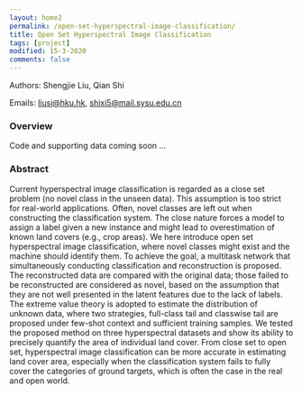 ```yaml
---
layout: home2
permalink: /open-set-hyperspectral-image-classification/
title: Open Set Hyperspectral Image Classification
tags: [project]
modified: 15-3-2020
comments: false
---
```


Authors: Shengjie Liu, Qian Shi

Emails: liusj@hku.hk, shixi5@mail.sysu.edu.cn
  
### Overview
Code and supporting data coming soon ...

### Abstract
Current hyperspectral image classification is regarded as a close set problem (no novel class in the unseen data).
This assumption is too strict for real-world applications. Often, novel classes are left out when constructing the classification
system. The close nature forces a model to assign a label given
a new instance and might lead to overestimation of known
land covers (e.g., crop areas). We here introduce open set
hyperspectral image classification, where novel classes might exist
and the machine should identify them. To achieve the goal, a
multitask network that simultaneously conducting classification
and reconstruction is proposed. The reconstructed data are
compared with the original data; those failed to be reconstructed
are considered as novel, based on the assumption that they are not
well presented in the latent features due to the lack of labels. The
extreme value theory is adopted to estimate the distribution of
unknown data, where two strategies, full-class tail and classwise
tail are proposed under few-shot context and sufficient training
samples. We tested the proposed method on three hyperspectral
datasets and show its ability to precisely quantify the area of
individual land cover. From close set to open set, hyperspectral
image classification can be more accurate in estimating land cover
area, especially when the classification system fails to fully cover
the categories of ground targets, which is often the case in the
real and open world.

